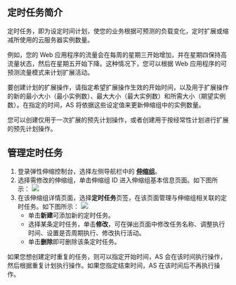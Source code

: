 ## 定时任务简介

定时任务，即为设定时间计划，使您的业务根据可预测的负载变化，定时扩展或缩减所使用的云服务器实例数量。

例如，您的 Web 应用程序的流量会在每周的星期三开始增加，并在星期四保持高流量状态，然后在星期五开始下降。这种情况下，您可以根据 Web 应用程序的可预测流量模式来计划扩展活动。

要创建计划的扩展操作，请指定希望扩展操作生效的开始时间，以及用于扩展操作的新的最小大小（最小实例数）、最大大小（最大实例数）和所需大小（期望实例数）。在指定的时间，AS 将依据这些设定值来更新伸缩组中的实例数量。

您可以创建仅用于一次扩展的预先计划操作，或者创建用于按经常性计划进行扩展的预先计划操作。


## 管理定时任务
1. 登录弹性伸缩控制台，选择左侧导航栏中的 **[伸缩组](https://console.cloud.tencent.com/autoscaling/group)**。
2. 选择需修改的伸缩组，单击伸缩组 ID 进入伸缩组基本信息页面。如下图所示：
![](https://main.qcloudimg.com/raw/ec5d8684e336c60198a2f7f8fb51d642.png)
3. 在该伸缩组详情页面，选择**定时任务**页签，在该页面管理与伸缩组相关联的定时任务。如下图所示：
![](https://main.qcloudimg.com/raw/d91107ad5e6651b164e8f4159235eb80.png)
	- 单击**新建**可添加新的定时任务。
	- 选择某条定时任务，单击**修改**，可在弹出页面中修改任务名称、调整执行时间、设置是否周期执行、修改执行活动。
	- 单击**删除**即可删除该条定时任务。
<dx-alert infotype="explain" title="">
如果您想创建定时重复的任务，则可以指定开始时间，AS 会在该时间执行操作，然后根据重复计划执行操作。如果您指定结束时间，AS 在该时间后不再执行操作。
</dx-alert>



